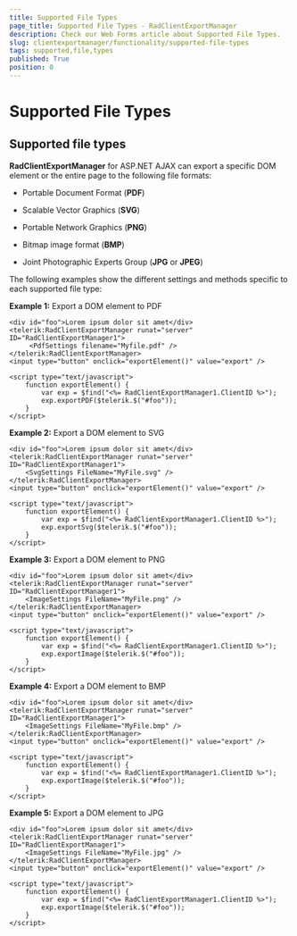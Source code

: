 ```yaml
---
title: Supported File Types
page_title: Supported File Types - RadClientExportManager
description: Check our Web Forms article about Supported File Types.
slug: clientexportmanager/functionality/supported-file-types
tags: supported,file,types
published: True
position: 0
---
```


# Supported File Types



## Supported file types

**RadClientExportManager** for ASP.NET AJAX can export a specific DOM element or the entire page to the following file formats:

* Portable Document Format (**PDF**)

* Scalable Vector Graphics (**SVG**)

* Portable Network Graphics (**PNG**)

* Bitmap image format (**BMP**)

* Joint Photographic Experts Group (**JPG** or **JPEG**)

The following examples show the different settings and methods specific to each supported file type:

**Example 1:** Export a DOM element to PDF

````ASPNET
<div id="foo">Lorem ipsum dolor sit amet</div>
<telerik:RadClientExportManager runat="server" ID="RadClientExportManager1">
	 <PdfSettings filename="Myfile.pdf" />
</telerik:RadClientExportManager>
<input type="button" onclick="exportElement()" value="export" />

<script type="text/javascript">
	function exportElement() {
		var exp = $find("<%= RadClientExportManager1.ClientID %>");
		exp.exportPDF($telerik.$("#foo"));
	}
</script>
````



**Example 2:** Export a DOM element to SVG

````ASPNET
<div id="foo">Lorem ipsum dolor sit amet</div>
<telerik:RadClientExportManager runat="server" ID="RadClientExportManager1">
	<SvgSettings FileName="MyFile.svg" />
</telerik:RadClientExportManager>
<input type="button" onclick="exportElement()" value="export" />

<script type="text/javascript">
	function exportElement() {
		var exp = $find("<%= RadClientExportManager1.ClientID %>");
		exp.exportSvg($telerik.$("#foo"));
	}
</script>
````



**Example 3:** Export a DOM element to PNG

````ASPNET
<div id="foo">Lorem ipsum dolor sit amet</div>
<telerik:RadClientExportManager runat="server" ID="RadClientExportManager1">
	<ImageSettings FileName="MyFile.png" />
</telerik:RadClientExportManager>
<input type="button" onclick="exportElement()" value="export" />

<script type="text/javascript">
	function exportElement() {
		var exp = $find("<%= RadClientExportManager1.ClientID %>");
		exp.exportImage($telerik.$("#foo"));
	}
</script>
````



**Example 4:** Export a DOM element to BMP

````ASPNET
<div id="foo">Lorem ipsum dolor sit amet</div>
<telerik:RadClientExportManager runat="server" ID="RadClientExportManager1">
	<ImageSettings FileName="MyFile.bmp" />
</telerik:RadClientExportManager>
<input type="button" onclick="exportElement()" value="export" />

<script type="text/javascript">
	function exportElement() {
		var exp = $find("<%= RadClientExportManager1.ClientID %>");
		exp.exportImage($telerik.$("#foo"));
	}
</script>
````



**Example 5:** Export a DOM element to JPG

````ASPNET
<div id="foo">Lorem ipsum dolor sit amet</div>
<telerik:RadClientExportManager runat="server" ID="RadClientExportManager1">
	<ImageSettings FileName="MyFile.jpg" />
</telerik:RadClientExportManager>
<input type="button" onclick="exportElement()" value="export" />

<script type="text/javascript">
	function exportElement() {
		var exp = $find("<%= RadClientExportManager1.ClientID %>");
		exp.exportImage($telerik.$("#foo"));
	}
</script>
````


